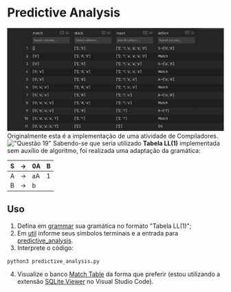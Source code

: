 # Predictive Analysis
!["Resultado de uma análise preditiva"](./img/Print%20de%20Match%20Table.png)
Originalmente esta é a implementação de uma atividade de Compiladores.
!["Questão 19"](./img/Quest%C3%A3o%2019.png)
Sabendo-se que seria utilizado **Tabela LL(1)** implementada sem auxílio de algoritmo, foi realizada uma adaptação da gramática:

| S | -> | 0A | B |
| - | -- | -- | - |
| A | -> | aA | 1 |
| B | -> | b |

## Uso
1. Defina em [grammar](./grammar.py) sua gramática no formato "Tabela LL(1)";
2. Em [util](./util.py) informe seus símbolos terminais e a entrada para [predictive_analysis](./predictive_analysis.py).
3. Interprete o código:
```
python3 predictive_analysis.py
```
4. Visualize o banco [Match Table](./Match%20Table) da forma que preferir (estou utilizando a extensão [SQLite Viewer](https://marketplace.visualstudio.com/items?itemName=qwtel.sqlite-viewer) no Visual Studio Code).
